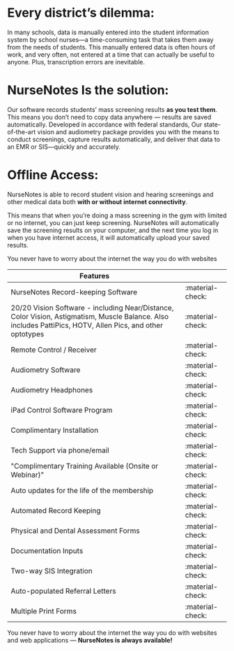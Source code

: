 # Every district’s dilemma:

In many schools, data is manually entered into the student information system by school nurses—a time-consuming task that takes them away from the needs of students.  This manually entered data is often hours of work, and very often, not entered at a time that can actually be useful to anyone.  Plus, transcription errors are inevitable.  

# NurseNotes Is the solution:

Our software records students’ mass screening results __as you test them__. This means you don’t need to copy data anywhere — results are saved automatically.  Developed in accordance with federal standards, Our state-of-the-art vision and audiometry package provides you with the means to conduct screenings, capture results automatically, and deliver that data to an EMR or SIS—quickly and accurately.

# Offline Access:

NurseNotes is able to record student vision and hearing screenings and other medical data both **with or without internet connectivity**.

This means that when you’re doing a mass screening in the gym with limited or no internet, you can just keep screening. NurseNotes will automatically save the screening results on your computer, and the next time you log in when you have internet access, it will automatically upload your saved results.

You never have to worry about the internet the way you do with websites 

| Features |   |
| ----------------------------------- | -----------------|
| NurseNotes Record-keeping Software | :material-check: |
20/20 Vision Software - including Near/Distance, Color Vision, Astigmatism, Muscle Balance. Also includes PattiPics, HOTV, Allen Pics, and other optotypes	| :material-check: |
| Remote Control / Receiver	| :material-check: |
| Audiometry Software	| :material-check: |
| Audiometry Headphones	| :material-check: |
| iPad Control Software Program	| :material-check: |
| Complimentary Installation	| :material-check: |
| Tech Support via phone/email	| :material-check: |
| "Complimentary Training Available (Onsite or Webinar)"	| :material-check: |
| Auto updates for the life of the membership	| :material-check: |
| Automated Record Keeping 	| :material-check: |
| Physical and Dental Assessment Forms	| :material-check: |
| Documentation Inputs	| :material-check: |
| Two-way SIS Integration	| :material-check: |
| Auto-populated Referral Letters	| :material-check: |
| Multiple Print Forms	| :material-check: |

You never have to worry about the internet the way you do with websites and web applications — **NurseNotes is always available!**